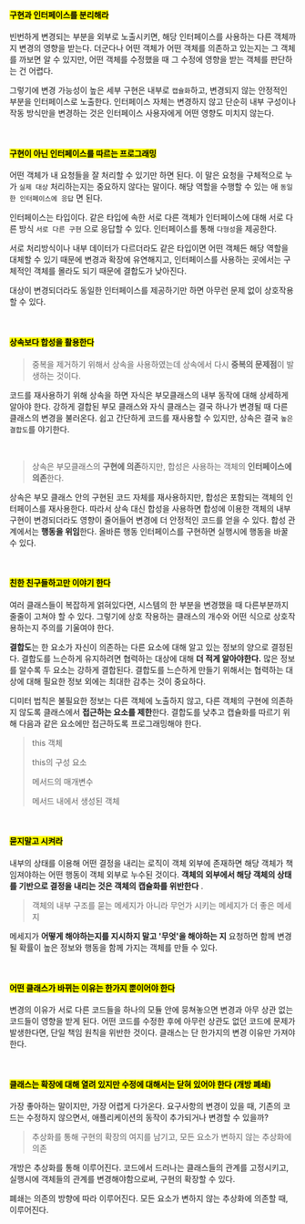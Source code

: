 #### <mark> 구현과 인터페이스를 분리해라 </mark>

빈번하게 변경되는 부분을 외부로 노출시키면, 해당 인터페이스를 사용하는 다른 객체까지 변경의 영향을 받는다. 더군다나 어떤 객체가 어떤 객체를 의존하고 있는지는 그 객체를 까보면 알 수 있지만, 어떤 객체를 수정했을 때 그 수정에 영향을 받는 객체를 판단하는 건 어렵다.

그렇기에 변경 가능성이 높은 세부 구현은 내부로 `캡슐화`하고, 변경되지 않는 안정적인 부분을 인터페이스로 노출한다. 인터페이스 자체는 변경하지 않고 단순히 내부 구성이나 작동 방식만을 변경하는 것은 인터페이스 사용자에게 어떤 영향도 미치지 않는다.

<br/>

#### <mark> 구현이 아닌 인터페이스를 따르는 프로그래밍 </mark>

어떤 객체가 내 요청들을 잘 처리할 수 있기만 하면 된다. 이 말은 요청을 구체적으로 누가 `실제 대상` 처리하는지는 중요하지 않다는 말이다. 해당 역할을 수행할 수 있는 애 `동일한 인터페이스에 응답` 면 된다.

인터페이스는 타입이다. 같은 타입에 속한 서로 다른 객체가 인터페이스에 대해 서로 다른 방식 `서로 다른 구현` 으로 응답할 수 있다. 인터페이스를 통해 `다형성`을 제공한다.

서로 처리방식이나 내부 데이터가 다르더라도 같은 타입이면 어떤 객체든 해당 역할을 대체할 수 있기 때문에 변경과 확장에 유연해지고, 인터페이스를 사용하는 곳에서는 구체적인 객체를 몰라도 되기 때문에 결합도가 낮아진다.

대상이 변경되더라도 동일한 인터페이스를 제공하기만 하면 아무런 문제 없이 상호작용 할 수 있다.

<br/>

#### <mark> 상속보다 합성을 활용한다 </mark>

> 중복을 제거하기 위해서 상속을 사용하였는데 상속에서 다시 **중복의 문제점**이 발생하는 것이다.

코드를 재사용하기 위해 상속을 하면 자식은 부모클래스의 내부 동작에 대해 상세하게 알아야 한다. 강하게 결합된 부모 클래스와 자식 클래스는 결국 하나가 변경될 때 다른 클래스의 변경을 불러온다. 쉽고 간단하게 코드를 재사용할 수 있지만, 상속은 결국 `높은 결합도`를 야기한다.

<br/>

> 상속은 부모클래스의 **구현에 의존**하지만, 합성은 사용하는 객체의 **인터페이스에 의존**한다.

상속은 부모 클래스 안의 구현된 코드 자체를 재사용하지만, 합성은 포함되는 객체의 인터페이스를 재사용한다. 따라서 상속 대신 합성을 사용하면 합성에 이용한 객체의 내부 구현이 변경되더라도 영향이 줄어들어 변경에 더 안정적인 코드를 얻을 수 있다. 합성 관계에서는 **행동을 위임**한다. 올바른 행동 인터페이스를 구현하면 실행시에 행동을 바꿀 수 있다.

<br/>

#### <mark> 친한 친구들하고만 이야기 한다 </mark>

여러 클래스들이 복잡하게 얽혀있다면, 시스템의 한 부분을 변경했을 때 다른부분까지 줄줄이 고쳐야 할 수 있다. 그렇기에 상호 작용하는 클래스의 개수와 어떤 식으로 상호작용하는지 주의를 기울여야 한다.

**결합도**는 한 요소가 자신이 의존하는 다른 요소에 대해 알고 있는 정보의 양으로 결정된다. 결합도를 느슨하게 유지하려면 협력하는 대상에 대해 **더 적게 알아야한다.** 많은 정보를 알수록 두 요소는 강하게 결합된다. 결합도를 느슨하게 만들기 위해서는 협력하는 대상에 대해 필요한 정보 외에는 최대한 감추는 것이 중요하다.

디미터 법칙은 불필요한 정보는 다른 객체에 노출하지 않고, 다른 객체의 구현에 의존하지 않도록 클래스에서 **접근하는 요소를 제한**한다. 결합도를 낮추고 캡슐화를 따르기 위해 다음과 같은 요소에만 접근하도록 프로그래밍해야 한다.

> this 객체
> 
> this의 구성 요소
> 
> 메서드의 매개변수
> 
> 메서드 내에서 생성된 객체

<br/>

#### <mark> 묻지말고 시켜라 </mark>

내부의 상태를 이용해 어떤 결정을 내리는 로직이 객체 외부에 존재하면 해당 객체가 책임져야하는 어떤 행동이 객체 외부로 누수된 것이다. **객체의 외부에서 해당 객체의 상태를 기반으로 결정을 내리는 것은 객체의 캡슐화를 위반한다** .

> 객체의 내부 구조를 묻는 메세지가 아니라 무언가 시키는 메세지가 더 좋은 메세지

메세지가 **어떻게 해야하는지를 지시하지 말고 '무엇'을 해야하는 지** 요청하면 함께 변경될 확률이 높은 정보와 행동을 함께 가지는 객체를 만들 수 있다.

<br/>

#### <mark> 어떤 클래스가 바뀌는 이유는 한가지 뿐이어야 한다 </mark>

변경의 이유가 서로 다른 코드들을 하나의 모듈 안에 뭉쳐놓으면 변경과 아무 상관 없는 코드들이 영향을 받게 된다. 어떤 코드를 수정한 후에 아무런 상관도 없던 코드에 문제가 발생한다면, 단일 책임 원칙을 위반한 것이다. 클래스는 단 한가지의 변경 이유만 가져야 한다.

<br/>

#### <mark> 클래스는 확장에 대해 열려 있지만 수정에 대해서는 닫혀 있어야 한다 (개방 폐쇄) </mark>

가장 좋아하는 말이지만, 가장 어렵게 다가온다. 요구사항의 변경이 있을 때, 기존의 코드는 수정하지 않으면서, 애플리케이션의 동작이 추가되거나 변경할 수 있을까?

> 추상화를 통해 구현의 확장의 여지를 남기고, 모든 요소가 변하지 않는 추상화에 의존

개방은 추상화를 통해 이루어진다. 코드에서 드러나는 클래스들의 관계를 고정시키고, 실행시에 객체들의 관계를 변경해야함으로써, 구현의 확장할 수 있다.

폐쇄는 의존의 방향에 따라 이루어진다. 모든 요소가 변하지 않는 추상화에 의존할 때, 이루어진다.
